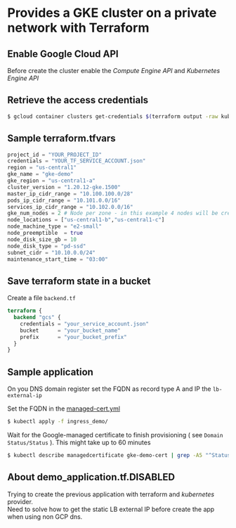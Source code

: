 # Provides a GKE cluster on a private network with Terraform

## Enable Google Cloud API

Before create the cluster enable the _Compute Engine API_ and _Kubernetes Engine API_

## Retrieve the access credentials

```bash
$ gcloud container clusters get-credentials $(terraform output -raw kubernetes_cluster_name) --region $(terraform output -raw kubernetes_cluster_region)
```
## Sample terraform.tfvars

```tf
project_id = "YOUR_PROJECT_ID"
credentials = "YOUR_TF_SERVICE_ACCOUNT.json"
region = "us-central1"
gke_name = "gke-demo"
gke_region = "us-central1-a"
cluster_version = "1.20.12-gke.1500"
master_ip_cidr_range = "10.100.100.0/28"
pods_ip_cidr_range = "10.101.0.0/16"
services_ip_cidr_range = "10.102.0.0/16"
gke_num_nodes = 2 # Node per zone - in this example 4 nodes will be created
node_locations = ["us-central1-b","us-central1-c"]
node_machine_type = "e2-small"
node_preemptible  = true
node_disk_size_gb = 10
node_disk_type = "pd-ssd"
subnet_cidr = "10.10.0.0/24"
maintenance_start_time = "03:00"
```

## Save terraform state in a bucket

Create a file `backend.tf`

```tf
terraform {
  backend "gcs" {
    credentials = "your_service_account.json"
    bucket      = "your_bucket_name"
    prefix      = "your_bucket_prefix"
  }
}
```

## Sample application

On you DNS domain register set the FQDN as record type A and IP the `lb-external-ip`

Set the FQDN in the [managed-cert.yml](ingress_demo/managed-cert.yml)

```bash
$ kubectl apply -f ingress_demo/
```

Wait for the Google-managed certificate to finish provisioning ( see `Domain Status/Status` ). This might take up to 60 minutes

```bash
$ kubectl describe managedcertificate gke-demo-cert | grep -A5 "^Status"
```

## About demo_application.tf.DISABLED

Trying to create the previous application with terraform and _kubernetes_ provider. \
Need to solve how to get the static LB external IP before create the app when using non GCP dns.
